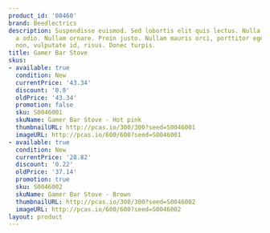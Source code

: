```yaml
---
product_id: '00460'
brand: Beedlectrics
description: Suspendisse euismod. Sed lobortis elit quis lectus. Nulla gravida orci
  a odio. Nullam ornare. Proin justo. Nullam mauris orci, porttitor eget, sollicitudin
  non, vulputate id, risus. Donec turpis.
title: Gamer Bar Stove
skus:
- available: true
  condition: New
  currentPrice: '43.34'
  discount: '0.0'
  oldPrice: '43.34'
  promotion: false
  sku: S0046001
  skuName: Gamer Bar Stove - Hot pink
  thumbnailURL: http://pcas.io/300/300?seed=S0046001
  imageURL: http://pcas.io/600/600?seed=S0046001
- available: true
  condition: New
  currentPrice: '28.82'
  discount: '0.22'
  oldPrice: '37.14'
  promotion: true
  sku: S0046002
  skuName: Gamer Bar Stove - Brown
  thumbnailURL: http://pcas.io/300/300?seed=S0046002
  imageURL: http://pcas.io/600/600?seed=S0046002
layout: product
---
```

